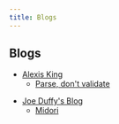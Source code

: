 ```yaml
---
title: Blogs
---
```


## Blogs

+ [Alexis King](https://lexi-lambda.github.io/)
  * [Parse, don't validate](https://lexi-lambda.github.io/blog/2019/11/05/parse-don-t-validate/)
* [Joe Duffy's Blog](https://joeduffyblog.com/)
  * [Midori](https://joeduffyblog.com/2015/11/03/blogging-about-midori/)